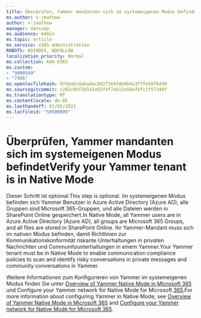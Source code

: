 ```yaml
---
title: Überprüfen, Yammer mandanten sich im systemeigenen Modus befindet
ms.author: v-jmathew
author: v-jmathew
manager: dansimp
ms.audience: Admin
ms.topic: article
ms.service: o365-administration
ROBOTS: NOINDEX, NOFOLLOW
localization_priority: Normal
ms.collection: Adm_O365
ms.custom:
- "9000549"
- "7456"
ms.openlocfilehash: 97deabc8abadac8d2f3e93de0b4a3f7feb0fb4d9
ms.sourcegitcommit: c202c0df2d141e63f4f7eb13a56efbfc2f57348f
ms.translationtype: MT
ms.contentlocale: de-DE
ms.lasthandoff: 03/05/2021
ms.locfileid: "50509699"
---
```

# <a name="verify-your-yammer-tenant-is-in-native-mode"></a><span data-ttu-id="4e903-102">Überprüfen, Yammer mandanten sich im systemeigenen Modus befindet</span><span class="sxs-lookup"><span data-stu-id="4e903-102">Verify your Yammer tenant is in Native Mode</span></span>

<span data-ttu-id="4e903-103">Dieser Schritt ist optional.</span><span class="sxs-lookup"><span data-stu-id="4e903-103">This step is optional.</span></span> <span data-ttu-id="4e903-104">Im systemeigenen Modus befinden sich Yammer Benutzer in Azure Active Directory (Azure AD), alle Gruppen sind Microsoft 365-Gruppen, und alle Dateien werden in SharePoint Online gespeichert.</span><span class="sxs-lookup"><span data-stu-id="4e903-104">In Native Mode, all Yammer users are in Azure Active Directory (Azure AD), all groups are Microsoft 365 Groups, and all files are stored in SharePoint Online.</span></span> <span data-ttu-id="4e903-105">Ihr Yammer-Mandant muss sich im nativen Modus befinden, damit Richtlinien zur Kommunikationskonformität riskante Unterhaltungen in privaten Nachrichten und Communityunterhaltungen in einem Yammer.</span><span class="sxs-lookup"><span data-stu-id="4e903-105">Your Yammer tenant must be in Native Mode to enable communication compliance policies to scan and identify risky conversations in private messages and community conversations in Yammer.</span></span>  
  
<span data-ttu-id="4e903-106">Weitere Informationen zum Konfigurieren von Yammer im systemeigenen Modus finden Sie unter [Overview of Yammer Native Mode in Microsoft 365](https://go.microsoft.com/fwlink/?linkid=2129829) und Configure your Yammer network for Native Mode for Microsoft [365](https://go.microsoft.com/fwlink/?linkid=2129772).</span><span class="sxs-lookup"><span data-stu-id="4e903-106">For more information about configuring Yammer in Native Mode, see [Overview of Yammer Native Mode in Microsoft 365](https://go.microsoft.com/fwlink/?linkid=2129829) and [Configure your Yammer network for Native Mode for Microsoft 365](https://go.microsoft.com/fwlink/?linkid=2129772).</span></span>
